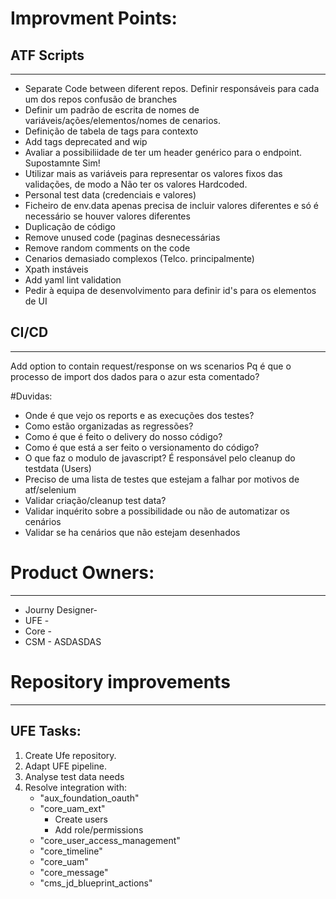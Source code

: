 
# Improvment Points:

## ATF Scripts
--------------------------
- Separate Code between diferent repos. Definir responsáveis para cada um dos repos
confusão de branches
- Definir um padrão de escrita de nomes de variáveis/ações/elementos/nomes de cenarios.
- Definição de tabela de tags para contexto
- Add tags deprecated  and wip
- Avaliar a possibiliidade de ter um header genérico para o endpoint. Supostamnte Sim!
- Utilizar mais as variáveis para representar os valores fixos das validações, de modo a Não ter os valores Hardcoded.
- Personal test data (credenciais e valores)
- Ficheiro de env.data apenas precisa de incluir valores diferentes e só é necessário se houver valores diferentes
- Duplicação de código
- Remove unused code (paginas desnecessárias
- Remove random comments on the code
- Cenarios demasiado complexos (Telco. principalmente)
- Xpath instáveis
- Add yaml lint validation
- Pedir à equipa de desenvolvimento para definir id's para os elementos de UI

## CI/CD
------------------------
Add option to contain request/response on ws scenarios
Pq é que o processo de import dos dados para o azur esta comentado?

#Duvidas:
- Onde é que vejo os reports e as execuções dos testes?
- Como estão organizadas as regressões?
- Como é que é feito o delivery do nosso código?
- Como é que está a ser feito o versionamento do código?
- O que faz o modulo de javascript? É responsável pelo cleanup do testdata (Users)
- Preciso de uma lista de testes que estejam a falhar por motivos de atf/selenium
- Validar criação/cleanup test data?
- Validar inquérito sobre a possibilidade ou não de automatizar os cenários
- Validar se ha cenários que não estejam desenhados

# Product Owners: 
-----------------------------------------------------------
- Journy Designer-
- UFE -
- Core -
- CSM - ASDASDAS

# Repository improvements
-------------------------------------------------------------------

## UFE Tasks:
1. Create Ufe repository.
2. Adapt UFE pipeline.
3. Analyse test data needs
4. Resolve integration with:
	- "aux_foundation_oauth"
	- "core_uam_ext"
		- Create users
		- Add role/permissions
	- "core_user_access_management"
	- "core_timeline"
	- "core_uam"
	- "core_message"
	- "cms_jd_blueprint_actions"










